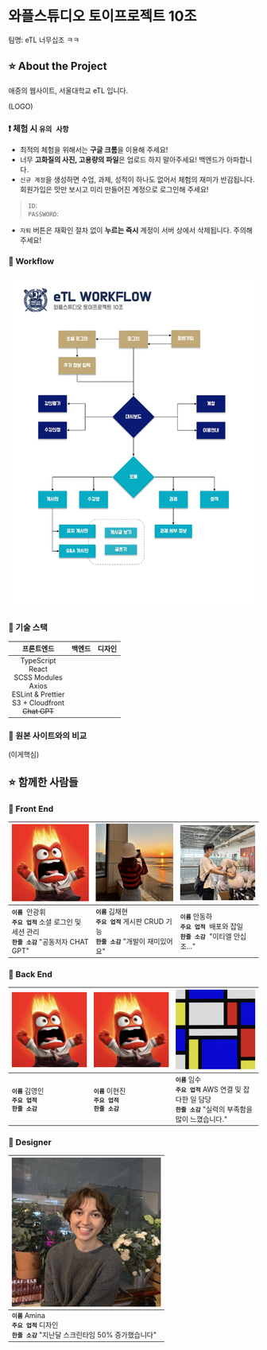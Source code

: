 # 와플스튜디오 토이프로젝트 10조

팀명: eTL 너무십조 ㅋㅋ

## ⭐️ About the Project

애증의 웹사이트, 서울대학교 eTL 입니다.

(LOGO)

### ❗️ 체험 시 `유의 사항`
* 최적의 체험을 위해서는 **구글 크롬**을 이용해 주세요!
* 너무 **고화질의 사진, 고용량의 파일**은 업로드 하지 말아주세요! 백엔드가 아파합니다.
* `신규 계정`을 생성하면 수업, 과제, 성적이 하나도 없어서 체험의 재미가 반감됩니다. 회원가입은 맛만 보시고 미리 만들어진 계정으로 로그인해 주세요!
> `ID`: <br/>
> `PASSWORD`:
* `자퇴` 버튼은 재확인 절차 없이 **누르는 즉시** 계정이 서버 상에서 삭제됩니다. 주의해 주세요!

### 🌊 Workflow
<img src="./src/resources/workflow.jpeg" width="1080px"/>

### 🔧 기술 스택

|                                                  프론트엔드                                                  |백엔드|디자인|
|:-------------------------------------------------------------------------------------------------------:|:---:|:---:|
| TypeScript<br/>React<br/>SCSS Modules<br/>Axios<br/> ESLint & Prettier<br/>S3 + Cloudfront<br/> ~~Chat GPT~~ ||

### 🔹 원본 사이트와의 비교
(이게핵심)

## ⭐️ 함께한 사람들

### 🧇 Front End

| <img src="./src/resources/profile_panghwi.jpeg" width="300px"/>                             | <img src="./src/resources/profile_chaehyeon.jpeg" width="300px"/>                | <img src="./src/resources/profile_dongha.jpeg" width="300px"/>                     |
|:--------------------------------------------------------------------------------------------|:---------------------------------------------------------------------------------|:-----------------------------------------------------------------------------------|
| **`이름`** &nbsp;안광휘<br/>**`주요 업적`**&nbsp;소셜 로그인 및 세션 관리<br/>**`한줄 소감`**&nbsp;"공동저자 CHAT GPT" | **`이름`**&nbsp;김채현<br/>**`주요 업적`**&nbsp;게시판 CRUD 기능<br/>**`한줄 소감`**&nbsp;"개발이 재미있어요" | **`이름`**&nbsp;안동하<br/>**`주요 업적`** &nbsp;배포와 잡일 <br/>**`한줄 소감`** &nbsp;"이티엘 안십조..." |

### 🧇 Back End

| <img src="./src/resources/profile_panghwi.jpeg" width="300px"/> |<img src="./src/resources/profile_panghwi.jpeg" width="300px"/>| <img src="./src/resources/profile_su.jpeg" width="300px"/> |
|:----------------------------------------------------------------|:---|:-----------------------------------------------------------|
| **`이름`** 김영인<br/>**`주요 업적`**  <br/>**`한줄 소감`**                  |**`이름`** 이현진<br/>**`주요 업적`**  <br/>**`한줄 소감`** | **`이름`** 임수<br/>**`주요 업적`**  AWS 연결 및 잡다한 일 담당<br/>**`한줄 소감`**  "실력의 부족함을 많이 느꼈습니다."  |

### 🧇 Designer

| <img src="./src/resources/profile_amina.jpeg" width="300px"/>              |
|:---------------------------------------------------------------------------|
| **`이름`** Amina<br/>**`주요 업적`** 디자인 <br/>**`한줄 소감`** "지난달 스크린타임 50% 증가했습니다" |

